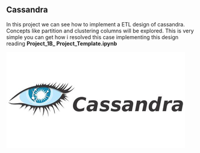 ## Cassandra

In this project we can see how to implement a ETL design of cassandra. Concepts like partition and clustering columns will be explored.
This is very simple you can get how i resolved this case implementing this design reading **Project_1B_ Project_Template.ipynb**

![cassandra](cassandra.jpg)
